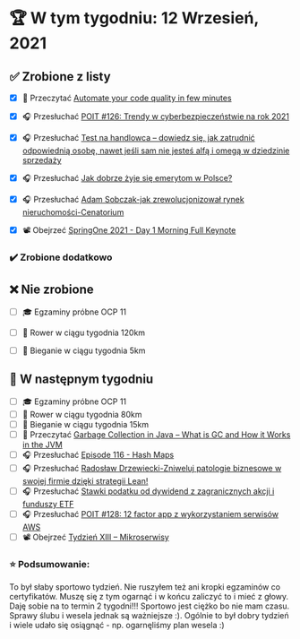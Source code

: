 # 🏆 W tym tygodniu: 12 Wrzesień, 2021


## ✅ Zrobione z listy
- [x] 📗 Przeczytać [Automate your code quality in few minutes](https://unknownexception.eu/automate-your-code-quality?) 
- [x] 🎧 Przesłuchać [POIT #126: Trendy w cyberbezpieczeństwie na rok 2021](https://porozmawiajmyoit.pl/poit-126-trendy-w-cyberbezpieczenstwie-na-rok-2021/)
- [x] 🎧 Przesłuchać [Test na handlowca – dowiedz się, jak zatrudnić odpowiednią osobę, nawet jeśli sam nie jesteś alfą i omegą w dziedzinie sprzedaży](https://malawielkafirma.pl/rekrutacja-handlowca/)
- [x] 🎧 Przesłuchać [Jak dobrze żyje się emerytom w Polsce?](https://inwestomat.eu/jak-dobrze-zyje-sie-emerytom-w-polsce/)
- [x] 🎧 Przesłuchać [Adam Sobczak-jak zrewolucjonizował rynek nieruchomości-Cenatorium](https://zaprojektujswojezycie.pl/adam-sobczak-jak-zrewolucjonizowal-rynek-nieruchomosci-centarium/)
- [x] 📽️ Obejrzeć [SpringOne 2021 - Day 1 Morning Full Keynote](https://youtu.be/JbOmpzyzSZs)


### ✔️ Zrobione dodatkowo


## ❌ Nie zrobione
- [ ] 🎓 Egzaminy próbne OCP 11
- [ ] 🚴 Rower w ciągu tygodnia 120km
- [ ] 🏃 Bieganie w ciągu tygodnia 5km


## 📝 W następnym tygodniu
- [ ] 🎓 Egzaminy próbne OCP 11
- [ ] 🚴 Rower w ciągu tygodnia 80km
- [ ] 🏃 Bieganie w ciągu tygodnia 15km
- [ ] 📗 Przeczytać [Garbage Collection in Java – What is GC and How it Works in the JVM](https://www.freecodecamp.org/news/garbage-collection-in-java-what-is-gc-and-how-it-works-in-the-jvm/) 
- [ ] 🎧 Przesłuchać [Episode 116 - Hash Maps](https://www.programmingthrowdown.com/2021/08/episode-116-hash-maps.html)
- [ ] 🎧 Przesłuchać [Radosław Drzewiecki-Zniweluj patologie biznesowe w swojej firmie dzięki strategii Lean!](https://zaprojektujswojezycie.pl/radoslaw-drzewiecki-zniweluj-patologie-biznesowe-w-swojej-firmie-dzieki-strategii-lean/)
- [ ] 🎧 Przesłuchać [Stawki podatku od dywidend z zagranicznych akcji i funduszy ETF](https://inwestomat.eu/stawki-podatku-od-dywidend-z-zagranicznych-akcji-i-funduszy-etf/)
- [ ] 🎧 Przesłuchać [POIT #128: 12 factor app z wykorzystaniem serwisów AWS](https://porozmawiajmyoit.pl/poit-128-12-factor-app-z-wykorzystaniem-serwisow-aws/)
- [ ] 📽️ Obejrzeć [Tydzień XIII – Mikroserwisy](https://edu.devstyle.pl/products/droga-nowoczesnego-architekta/categories/3088149)

### ⭐ Podsumowanie:
To był słaby sportowo tydzień. Nie ruszyłem też ani kropki egzaminów co certyfikatów. Muszę się z tym ogarnąć i w końcu zaliczyć to i mieć z głowy. Daję sobie na to termin 2 tygodni!!! Sportowo jest ciężko bo nie mam czasu. Sprawy ślubu i wesela jednak są ważniejsze :). Ogólnie to był dobry tydzień i wiele udało się osiągnąć - np. ogarnęliśmy plan wesela :)
